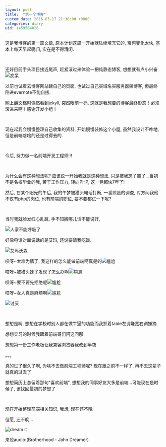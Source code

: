 ```yaml
---
layout: post
title:  "第一个博客"
custom_date: 2016-03-17 21:38:00 +0800
categories: diary
uid: 1459584026
---
```

这是我博客的第一篇文章, 原本计划这周一开始就陆续填充它的, 奈何变化太快, 基本上每天早起晚归, 实在是不得清闲.

<br>

还好目前手头项目接近尾声, 赶紧滚过来体验一把纯静态博客, 想想就有点小兴奋![痴呆]({{site.baseurl}}/images/fun/chi.jpg)

以前也试着去博客网站建自己的页面, 也试过自己买域名买服务器架博客, 但最终陷进evernote不能自拔. 

网上翻文档时偶然看到jekyll, 突然眼前一亮, 这就是我想要的博客最终形态！必须滚进来啊！感谢开发小组！

<br>

现在起我会慢慢整理自己收集的资料, 开始慢慢装修这个小屋, 虽然我设计不咋地, 但是前端啥啥的还是过得去的. 

<br>

今后, 努力做一名前端开发工程师!!!

<br>

为什么会有这种想法呢? 应该说一开始我就是这种想法, 只是被我忘了罢了...当初不是名校毕业的我, 苦于工作压力, 转向PHP, 这一晃都快7年了!

然后, 在某个阳光的午后, 我的午梦被猎头电话打断, 一番煎蛋的调查, 对方问我他不仅有php的岗位, 也有前端的职位, 要不要都试一下呢? 

<br>

当时我就脸发红心乱跳, 手不知搁哪儿话不能说好, 

![人家不能呼吸了](http://ww4.sinaimg.cn/small/6ff2374djw1f2igcth7xdg203s03saa7.gif)

好像电话对面说话的是艾玛, 还说要请我吃饭. 

![艾玛沃森](http://ww2.sinaimg.cn/small/6ff2374djw1f2igohfwpwj20go0d1q4a.jpg)

哎呀~太难为情了, 我这样的怎么能做前端啊真是的![尴尬](http://ww1.sinaimg.cn/small/6ff2374djw1f2ih0hulokj201x01xjr6.jpg)

哎呀~被猎头妹子发现了怎么办啊![尴尬](http://ww1.sinaimg.cn/small/6ff2374djw1f2ih0hulokj201x01xjr6.jpg)

哎呀~要不要先拒绝呢![尴尬](http://ww1.sinaimg.cn/small/6ff2374djw1f2ih0hulokj201x01xjr6.jpg)

哎呀~女人真是麻烦啊![尴尬](http://ww1.sinaimg.cn/small/6ff2374djw1f2ih0hulokj201x01xjr6.jpg)

![讨厌](http://ww1.sinaimg.cn/small/6ff2374djw1f2igcunbsdg202s02s0t4.gif)

<br>

想想是啊, 
想想在学校时别人都在做牛逼的功能而我抓着table左调嫌宽右调嫌摘

想想实习的时候我跟着前端哥们问这问那

想想第一份工作老板让我兼容浏览器我改到半夜

。。。

真的过了很久了啊, 为啥不去做前端工程师呢? 现在跟之前不一样了, 再不去这辈子就真的过去了

想想简历上总留着那句"喜欢前端", 想想我的同事好友大多是前端...可能现在是时候了, 该找回最初的梦想了

<br>

现在开始整理前端相关知识, 我想, 现在还不晚 

但愿, 还不晚...

![dream it](http://ww3.sinaimg.cn/mw690/6ff2374djw1f2igy18gfej20b4080q3y.jpg)

来段audio:(Brotherhood - John Dreamer)

<script type="text/javascript" src="http://www.xiami.com/widget/player-single?uid=14650021&sid=1771751305&mode=js"></script>
